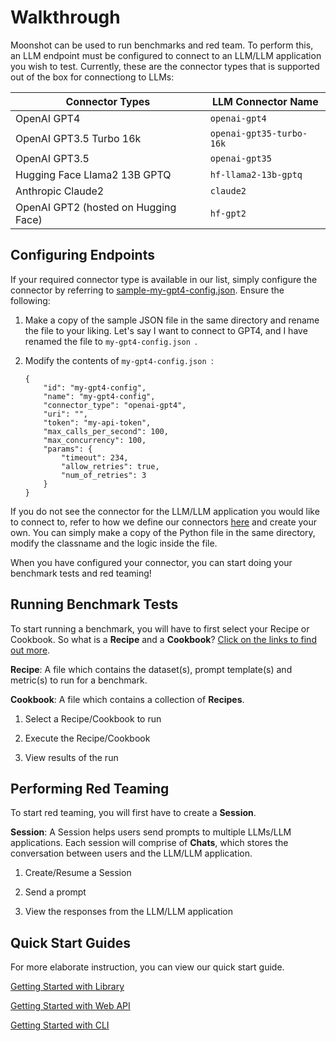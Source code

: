 # Walkthrough

Moonshot can be used to run benchmarks and red team. To perform this, an LLM endpoint must be configured to connect to an LLM/LLM application you wish to test. Currently, these are the connector types that is supported out of the box for connectiong to LLMs:
    
| Connector Types | LLM Connector Name |
| --- | ----------- |
| OpenAI GPT4 |  `openai-gpt4`|
| OpenAI GPT3.5 Turbo 16k | `openai-gpt35-turbo-16k` |
| OpenAI GPT3.5 |`openai-gpt35` |
| Hugging Face Llama2 13B GPTQ | `hf-llama2-13b-gptq` |
| Anthropic Claude2    | `claude2` |
| OpenAI GPT2 (hosted on Hugging Face)    | `hf-gpt2` |

## Configuring Endpoints

If your required connector type is available in our list, simply configure the connector by referring to [sample-my-gpt4-config.json](#). Ensure the following:
    
1. Make a copy of the sample JSON file in the same directory and rename the file to your liking. Let's say I want to connect to GPT4, and I have renamed the file to  ```my-gpt4-config.json ```.

2. Modify the contents of ```my-gpt4-config.json ```:
    ```
    {
        "id": "my-gpt4-config",
        "name": "my-gpt4-config",
        "connector_type": "openai-gpt4", 
        "uri": "", 
        "token": "my-api-token",
        "max_calls_per_second": 100,
        "max_concurrency": 100,
        "params": {
            "timeout": 234,
            "allow_retries": true,
            "num_of_retries": 3
        }
    }
    ```

If you do not see the connector for the LLM/LLM application you would like to connect to, refer to how we define our connectors [here](https://github.com/moonshot-admin/moonshot/tree/new_dev_main/moonshot/data/connectors) and create your own. You can simply make a copy of the Python file in the same directory, modify the classname and the logic inside the file. 

When you have configured your connector, you can start doing your benchmark tests and red teaming!

## Running Benchmark Tests
To start running a benchmark, you will have to first select your Recipe or Cookbook. So what is a <b>Recipe</b> and a <b>Cookbook</b>? [Click on the links to find out more](/understanding_moonshot/introduction/).

<b>Recipe</b>: A file which contains the dataset(s), prompt template(s) and metric(s) to run for a benchmark. 

<b>Cookbook</b>: A file which contains a collection of <b>Recipes</b>.

1. Select a Recipe/Cookbook to run 

2. Execute the Recipe/Cookbook

3. View results of the run


## Performing Red Teaming

To start red teaming, you will first have to create a <b>Session</b>. 

<b>Session</b>: A Session helps users send prompts to multiple LLMs/LLM applications. Each session will comprise of <b>Chats</b>, which stores the conversation between users and the LLM/LLM application. 

1. Create/Resume a Session

2. Send a prompt

3. View the responses from the LLM/LLM application

## Quick Start Guides
For more elaborate instruction, you can view our quick start guide.

[Getting Started with Library](/getting_started/quick_start_library)

[Getting Started with Web API](/getting_started/quick_start_web_api)

[Getting Started with CLI](/getting_started/quick_start_cli)
